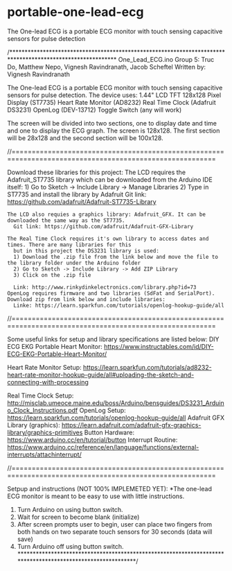 # portable-one-lead-ecg
The One-lead ECG is a portable ECG monitor with touch sensing capacitive sensors for pulse detection

/***********************************************************************************************************
  One_Lead_ECG.ino
  Group 5: Truc Do, Matthew Nepo, Vignesh Ravindranath, Jacob Scheftel
  Written by: Vignesh Ravindranath
  
  The One-lead ECG is a portable ECG monitor with touch sensing capacitive
  sensors for pulse detection. The device uses:
   1.44" LCD TFT 128x128 Pixel Display (ST7735)
   Heart Rate Monitor (AD8232)
   Real Time Clock (Adafruit DS3231)
   OpenLog (DEV-13712)
   Toggle Switch (any will work)
  
  The screen will be divided into two sections, one to display date and time and one to display the ECG graph.
  The screen is 128x128. The first section will be 28x128 and the second section will be 100x128.
  
  //=========================================================================================================
  
  Download these libraries for this project:
    The LCD requires the Adafruit_ST7735 library which can be downloaded from the Arduino IDE itself:
      1) Go to Sketch -> Include Library -> Manage Libraries
      2) Type in ST7735 and install the library by Adafruit
      Git link: https://github.com/adafruit/Adafruit-ST7735-Library
    
    The LCD also requies a graphics library: Adafruit_GFX. It can be downloaded the same way as the ST7735.
      Git link: https://github.com/adafruit/Adafruit-GFX-Library
      
    The Real Time Clock requires it's own library to access dates and times. There are many libraries for this
      but in this project the DS3231 library is used:
      1) Download the .zip file from the link below and move the file to the library folder under the Arduino folder
      2) Go to Sketch -> Include Library -> Add ZIP Library
      3) Click on the .zip file
      
      Link: http://www.rinkydinkelectronics.com/library.php?id=73
    OpenLog requires firmware and two libraries (SdFat and SerialPort). Download zip from link below and include libraries:
      Linke: https://learn.sparkfun.com/tutorials/openlog-hookup-guide/all
  
  //=========================================================================================================
  
  Some useful links for setup and library specifications are listed below:
   DIY ECG EKG Portable Heart Monitor: https://www.instructables.com/id/DIY-ECG-EKG-Portable-Heart-Monitor/
   
   Heart Rate Monitor Setup: https://learn.sparkfun.com/tutorials/ad8232-heart-rate-monitor-hookup-guide/all#uploading-the-sketch-and-connecting-with-processing
   
   
   Real Time Clock Setup: http://misclab.umeoce.maine.edu/boss/Arduino/bensguides/DS3231_Arduino_Clock_Instructions.pdf
   OpenLog Setup: https://learn.sparkfun.com/tutorials/openlog-hookup-guide/all
   Adafruit GFX Library (graphics): https://learn.adafruit.com/adafruit-gfx-graphics-library/graphics-primitives
   Button Hardware: https://www.arduino.cc/en/tutorial/button
   Interrupt Routine: https://www.arduino.cc/reference/en/language/functions/external-interrupts/attachinterrupt/
 
 //=========================================================================================================
  
  Setpup and instructions (NOT 100% IMPLEMETED YET):
   *The one-lead ECG monitor is meant to be easy to use with little instructions.
   1) Turn Arduino on using button switch.
   2) Wait for screen to become blank (initialize)
   3) After screen prompts user to begin, user can place two fingers from both hands on two separate touch sensors for 30 seconds (data will save)
   4) Turn Arduino off using button switch. 
 ***********************************************************************************************************/
